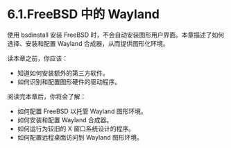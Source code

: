 # 6.1.FreeBSD 中的 Wayland

使用 bsdinstall 安装 FreeBSD 时，不会自动安装图形用户界面。本章描述了如何选择、安装和配置 Wayland 合成器，从而提供图形化环境。

读本章之前，你应该：

* 知道如何安装额外的第三方软件。
* 如何识别和配置图形硬件的驱动程序。

阅读完本章后，你将会了解：

* 如何配置 FreeBSD 以托管 Wayland 图形环境。
* 如何安装和配置 Wayland 合成器。
* 如何运行为较旧的 X 窗口系统设计的程序。
* 如何配置远程桌面访问到 Wayland 图形环境。
